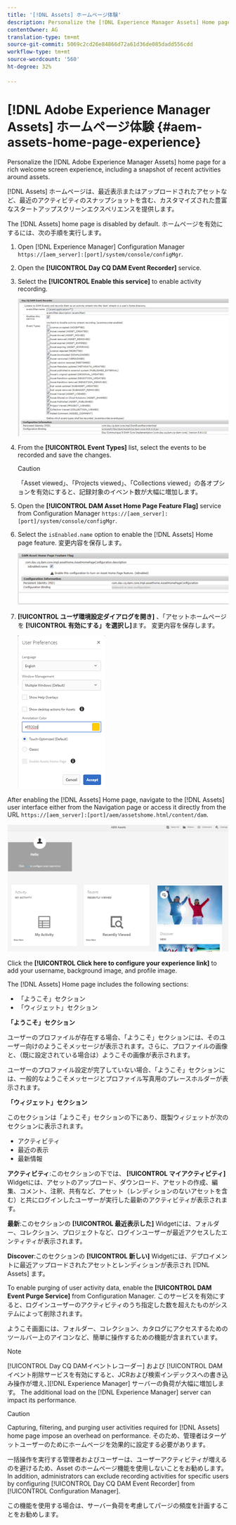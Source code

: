 ```yaml
---
title: '[!DNL Assets] ホームページ体験'
description: Personalize the [!DNL Experience Manager Assets] Home page for a rich welcome screen experience, including a snapshot of recent activities around assets.
contentOwner: AG
translation-type: tm+mt
source-git-commit: 5069c2cd26e84866d72a61d36de085dadd556cdd
workflow-type: tm+mt
source-wordcount: '560'
ht-degree: 32%

---
```



# [!DNL Adobe Experience Manager Assets] ホームページ体験 {#aem-assets-home-page-experience}

Personalize the [!DNL Adobe Experience Manager Assets] home page for a rich welcome screen experience, including a snapshot of recent activities around assets.

[!DNL Assets] ホームページは、最近表示またはアップロードされたアセットなど、最近のアクティビティのスナップショットを含む、カスタマイズされた豊富なスタートアップスクリーンエクスペリエンスを提供します。

The [!DNL Assets] home page is disabled by default. ホームページを有効にするには、次の手順を実行します。

1. Open [!DNL Experience Manager] Configuration Manager `https://[aem_server]:[port]/system/console/configMgr`.
1. Open the **[!UICONTROL Day CQ DAM Event Recorder]** service.
1. Select the **[!UICONTROL Enable this service]** to enable activity recording.

   ![chlimage_1-250](assets/chlimage_1-250.png)

1. From the **[!UICONTROL Event Types]** list, select the events to be recorded and save the changes.

   >[!CAUTION]
   >
   >「Asset viewed」、「Projects viewed」、「Collections viewed」の各オプションを有効にすると、記録対象のイベント数が大幅に増加します。

1. Open the **[!UICONTROL DAM Asset Home Page Feature Flag]** service from Configuration Manager `https://[aem_server]:[port]/system/console/configMgr`.
1. Select the `isEnabled.name` option to enable the [!DNL Assets] Home page feature. 変更内容を保存します。

   ![chlimage_1-251](assets/chlimage_1-251.png)

1. **[!UICONTROL ユーザ環境設定ダイアログを開き]** 、「アセットホームページを **[!UICONTROL 有効にする」を選択し]**&#x200B;ます。 変更内容を保存します。

   ![ユーザ環境設定ダイアログでアセットホームページを有効にする](assets/Annotation-color.png)

After enabling the [!DNL Assets] Home page, navigate to the [!DNL Assets] user interface either from the Navigation page or access it directly from the URL `https://[aem_server]:[port]/aem/assetshome.html/content/dam`.

![アセットユーザーインターフェイスのエクスペリエンスリンクの設定](assets/config-experience-link.png)

Click the **[!UICONTROL Click here to configure your experience link]** to add your username, background image, and profile image.

The [!DNL Assets] Home page includes the following sections:

* 「ようこそ」セクション
* 「ウィジェット」セクション

**「ようこそ」セクション**

ユーザーのプロファイルが存在する場合、「ようこそ」セクションには、そのユーザー向けのようこそメッセージが表示されます。さらに、プロファイルの画像と、（既に設定されている場合は）ようこその画像が表示されます。

ユーザーのプロファイル設定が完了していない場合、「ようこそ」セクションには、一般的なようこそメッセージとプロファイル写真用のプレースホルダーが表示されます。

**「ウィジェット」セクション**

このセクションは「ようこそ」セクションの下にあり、既製ウィジェットが次のセクションに表示されます。

* アクティビティ
* 最近の表示
* 最新情報

**アクティビティ**:このセクションの下では、 **[!UICONTROL マイアクティビティ]** Widgetには、アセットのアップロード、ダウンロード、アセットの作成、編集、コメント、注釈、共有など、アセット（レンディションのないアセットを含む）と共にログインしたユーザーが実行した最新のアクティビティが表示されます。

**最新**:このセクションの **[!UICONTROL 最近表示した]** Widgetには、フォルダー、コレクション、プロジェクトなど、ログインユーザーが最近アクセスしたエンティティが表示されます。

**Discover**:このセクションの **[!UICONTROL 新しい]** Widgetには、デプロイメントに最近アップロードされたアセットとレンディションが表示され [!DNL Assets] ます。

To enable purging of user activity data, enable the **[!UICONTROL DAM Event Purge Service]** from Configuration Manager. このサービスを有効にすると、ログインユーザーのアクティビティのうち指定した数を超えたものがシステムによって削除されます。

ようこそ画面には、フォルダー、コレクション、カタログにアクセスするためのツールバー上のアイコンなど、簡単に操作するための機能が含まれています。

>[!NOTE]
>
>[!UICONTROL Day CQ DAMイベントレコーダー] および [!UICONTROL DAMイベント削除サービスを有効にすると、JCRおよび検索インデックスへの書き込み操作が増え、][!DNL Experience Manager] サーバーの負荷が大幅に増加します。 The additional load on the [!DNL Experience Manager] server can impact its performance.

>[!CAUTION]
>
>Capturing, filtering, and purging user activities required for [!DNL Assets] home page impose an overhead on performance. そのため、管理者はターゲットユーザーのためにホームページを効果的に設定する必要があります。
>
>一括操作を実行する管理者およびユーザーは、ユーザーアクティビティが増えるのを避けるため、Asset のホームページ機能を使用しないことをお勧めします。In addition, administrators can exclude recording activities for specific users by configuring [!UICONTROL Day CQ DAM Event Recorder] from [!UICONTROL Configuration Manager].
>
>この機能を使用する場合は、サーバー負荷を考慮してパージの頻度を計画することをお勧めします。
